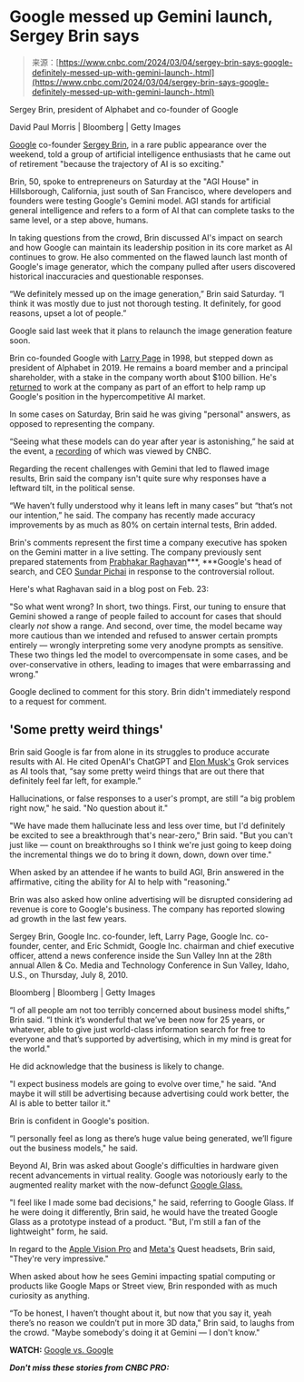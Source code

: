 <!--yml
category: 未分类
date: 2024-05-27 14:38:27
-->

# Google messed up Gemini launch, Sergey Brin says

> 来源：[https://www.cnbc.com/2024/03/04/sergey-brin-says-google-definitely-messed-up-with-gemini-launch-.html](https://www.cnbc.com/2024/03/04/sergey-brin-says-google-definitely-messed-up-with-gemini-launch-.html)

 Sergey Brin, president of Alphabet and co-founder of Google

David Paul Morris | Bloomberg | Getty Images

[Google](/quotes/GOOG/) co-founder [Sergey Brin](https://www.cnbc.com/sergey-brin/), in a rare public appearance over the weekend, told a group of artificial intelligence enthusiasts that he came out of retirement "because the trajectory of AI is so exciting."

Brin, 50, spoke to entrepreneurs on Saturday at the "AGI House" in Hillsborough, California, just south of San Francisco, where developers and founders were testing Google's Gemini model. AGI stands for artificial general intelligence and refers to a form of AI that can complete tasks to the same level, or a step above, humans.

In taking questions from the crowd, Brin discussed AI's impact on search and how Google can maintain its leadership position in its core market as AI continues to grow. He also commented on the flawed launch last month of Google's image generator, which the company pulled after users discovered historical inaccuracies and questionable responses.

“We definitely messed up on the image generation,” Brin said Saturday. “I think it was mostly due to just not thorough testing. It definitely, for good reasons, upset a lot of people.”

Google said last week that it plans to relaunch the image generation feature soon.

Brin co-founded Google with [Larry Page](https://www.cnbc.com/larry-page/) in 1998, but stepped down as president of Alphabet in 2019\. He remains a board member and a principal shareholder, with a stake in the company worth about $100 billion. He's [returned](https://www.cnbc.com/2023/08/21/googles-old-guard-shifts-roles-as-the-company-searches-for-itself.html) to work at the company as part of an effort to help ramp up Google's position in the hypercompetitive AI market.

In some cases on Saturday, Brin said he was giving "personal" answers, as opposed to representing the company.

“Seeing what these models can do year after year is astonishing,” he said at the event, a [recording](https://www.youtube.com/watch?v=BQ8ykNyZ6LY) of which was viewed by CNBC.

Regarding the recent challenges with Gemini that led to flawed image results, Brin said the company isn't quite sure why responses have a leftward tilt, in the political sense.

“We haven’t fully understood why it leans left in many cases” but “that’s not our intention,” he said. The company has recently made accuracy improvements by as much as 80% on certain internal tests, Brin added.

Brin's comments represent the first time a company executive has spoken on the Gemini matter in a live setting. The company previously sent prepared statements from [Prabhakar Raghavan](https://blog.google/products/gemini/gemini-image-generation-issue/)***, ***Google's head of search, and CEO [Sundar Pichai](https://www.cnbc.com/2024/02/28/google-ceo-tells-employees-gemini-ai-blunder-unacceptable.html) in response to the controversial rollout.

Here's what Raghavan said in a blog post on Feb. 23:

"So what went wrong? In short, two things. First, our tuning to ensure that Gemini showed a range of people failed to account for cases that should clearly *not* show a range. And second, over time, the model became way more cautious than we intended and refused to answer certain prompts entirely — wrongly interpreting some very anodyne prompts as sensitive. These two things led the model to overcompensate in some cases, and be over-conservative in others, leading to images that were embarrassing and wrong."

Google declined to comment for this story. Brin didn't immediately respond to a request for comment. 

## 'Some pretty weird things'

Brin said Google is far from alone in its struggles to produce accurate results with AI. He cited OpenAI's ChatGPT and [Elon Musk's](https://www.cnbc.com/elon-musk/) Grok services as AI tools that, “say some pretty weird things that are out there that definitely feel far left, for example.”

Hallucinations, or false responses to a user's prompt, are still “a big problem right now," he said. "No question about it."

"We have made them hallucinate less and less over time, but I'd definitely be excited to see a breakthrough that's near-zero," Brin said. "But you can't just like — count on breakthroughs so I think we're just going to keep doing the incremental things we do to bring it down, down, down over time."

When asked by an attendee if he wants to build AGI, Brin answered in the affirmative, citing the ability for AI to help with "reasoning."

Brin was also asked how online advertising will be disrupted considering ad revenue is core to Google's business. The company has reported slowing ad growth in the last few years.

Sergey Brin, Google Inc. co-founder, left, Larry Page, Google Inc. co-founder, center, and Eric Schmidt, Google Inc. chairman and chief executive officer, attend a news conference inside the Sun Valley Inn at the 28th annual Allen & Co. Media and Technology Conference in Sun Valley, Idaho, U.S., on Thursday, July 8, 2010.

Bloomberg | Bloomberg | Getty Images

“I of all people am not too terribly concerned about business model shifts,” Brin said. “I think it’s wonderful that we’ve been now for 25 years, or whatever, able to give just world-class information search for free to everyone and that’s supported by advertising, which in my mind is great for the world."

He did acknowledge that the business is likely to change.

"I expect business models are going to evolve over time," he said. "And maybe it will still be advertising because advertising could work better, the AI is able to better tailor it."

Brin is confident in Google's position.

“I personally feel as long as there’s huge value being generated, we’ll figure out the business models," he said.

Beyond AI, Brin was asked about Google's difficulties in hardware given recent advancements in virtual reality. Google was notoriously early to the augmented reality market with the now-defunct [Google Glass.](https://www.cnbc.com/2023/03/15/google-discontinues-google-glass-enterprise-end-to-early-ar-project.html)

"I feel like I made some bad decisions," he said, referring to Google Glass. If he were doing it differently, Brin said, he would have the treated Google Glass as a prototype instead of a product. "But, I'm still a fan of the lightweight" form, he said.

In regard to the [Apple Vision Pro](https://www.cnbc.com/2024/01/30/apple-vision-pro-review-the-future-of-computing-and-entertainment.html#:~:text=Thanks%20to%20very%20sharp%20displays,million%20iPhone%20or%20iPad%20apps.) and [Meta's](/quotes/META/) Quest headsets, Brin said, "They're very impressive."

When asked about how he sees Gemini impacting spatial computing or products like Google Maps or Street view, Brin responded with as much curiosity as anything.

“To be honest, I haven’t thought about it, but now that you say it, yeah there’s no reason we couldn’t put in more 3D data," Brin said, to laughs from the crowd. "Maybe somebody's doing it at Gemini — I don't know."

**WATCH:** [Google vs. Google](https://www.cnbc.com/video/2024/03/01/google-vs-google-the-internal-struggle-holding-back-its-ai.html)

***Don't miss these stories from CNBC PRO:***
